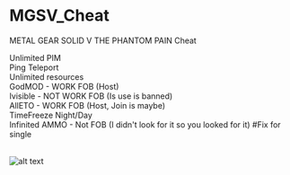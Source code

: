 # MGSV_Cheat
METAL GEAR SOLID V THE PHANTOM PAIN Cheat

Unlimited PIM</br>
Ping Teleport</br>
Unlimited resources</br>
GodMOD - WORK FOB (Host)</br> 
Ivisible - NOT WORK FOB (Is use is banned)</br>
AllETO -  WORK FOB (Host, Join is maybe) </br> 
TimeFreeze Night/Day</br>
Infinited AMMO - Not FOB (I didn't look for it so you looked for it) #Fix for single</br></br>

![alt text](https://i.gyazo.com/715e225e047f0cd83f6b03142d21147a.png) 
